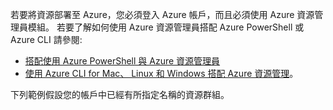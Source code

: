 
若要將資源部署至 Azure，您必須登入 Azure 帳戶，而且必須使用 Azure 資源管理員模組。 若要了解如何使用 Azure 資源管理員搭配 Azure PowerShell 或 Azure CLI 
請參閱:

- [搭配使用 Azure PowerShell 與 Azure 資源管理員](powershell-azure-resource-manager.md)
- [使用 Azure CLI for Mac、 Linux 和 Windows 搭配 Azure 資源管理](../articles/virtual-machines/xplat-cli-azure-resource-manager.md)。

下列範例假設您的帳戶中已經有所指定名稱的資源群組。 

